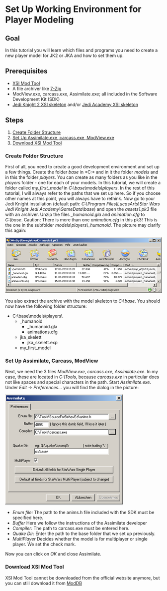 # Set Up Working Environment for Player Modeling

## Goal

In this tutorial you will learn which files and programs you need to create a new player model for JK2 or JKA and how to set them up.

## Prerequisites

- [XSI Mod Tool](https://www.moddb.com/downloads/autodesk-softimage-mod-tool-75)
- A file archiver like [7-Zip](http://www.7-zip.org/)
- ModView.exe, carcass.exe, Assimilate.exe; all included in the Software Development Kit (SDK)
- [Jedi Knight 2 XSI skeleton](../../releases/download/skeleton/jk2-skeleton.exp) and/or [Jedi Academy XSI skeleton](../../releases/download/skeleton/jka-skeleton.exp)

## Steps

1. [Create Folder Structure](#create-folder-structure)
2. [Set Up Assimilate.exe, carcass.exe, ModView.exe](#set-up-assimilate-carcass-modview)
3. [Download XSI Mod Tool](#download-xsi-mod-tool)

### Create Folder Structure

First of all, you need to create a good development environment and set up a few things. Create the folder *base* in *C:\* and in it the folder *models* and in this the folder *players*. You can create as many folders as you like in the *players* folder - one for each of your models. In this tutorial, we will create a folder called *my_first_model* in *C:\base\models\players*. In the rest of this tutorial, I will always refer to the paths that we set up here. So if you choose other names at this point, you will always have to rethink. Now go to your Jedi Knight installation (default path: *C:\Program Files\LucasArts\Star Wars Jedi Knight Jedi Academy\GameData\base*) and open the *assets1.pk3* file with an archiver. Unzip the files *_humanoid.gla* and *animation.cfg* to *C:\base*. Caution: There is more than one *animation.cfg* in this pk3! This is the one in the subfolder *models\players\\_humanoid*. The picture may clarify this again:

![The image shows the section with the animation.cfg from the pk3 opened with Winzip](winzip-assets1-pk3.png)

You also extract the archive with the model skeleton to *C:\base*. You should now have the following folder structure:

- C:\base\models\players\
  - _humanoid
    - _humanoid.gla
    - animations.cfg
  - jka_skelett
    - jka_skelett.exp
  - my_first_model

### Set Up Assimilate, Carcass, ModView

Next, we need the 3 files *ModView.exe*, *carcass.exe*, *Assimilate.exe*. In my case, these are located in *C:\Tools*, because *carcass.exe* in particular does not like spaces and special characters in the path. Start *Assimilate.exe*. Under *Edit* -> *Preferences...* you will find the dialog in the picture:

![The picture shows a dialog window with which you can set up Assimilate.exe](assimilate.png)

- *Enum file:* The path to the anims.h file included with the SDK must be specified here.
- *Buffer* Here we follow the instructions of the Assimilate developer
- *Compiler:* The path to carcass.exe must be entered here.
- *Quake Dir:* Enter the path to the base folder that we set up previously.
- *MultiPlayer* Decides whether the model is for multiplayer or single player. We set the check mark.

Now you can click on *OK* and close Assimilate.

### Download XSI Mod Tool

XSI Mod Tool cannot be downloaded from the official website anymore, but you can still download it from [ModDB](https://www.moddb.com/downloads/autodesk-softimage-mod-tool-75)
